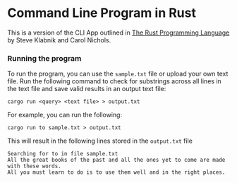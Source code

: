 # Command Line Program in Rust

This is a version of the CLI App outlined in [The Rust Programming Language](https://doc.rust-lang.org/stable/book/title-page.html) by Steve Klabnik and Carol Nichols. 

### Running the program

To run the program, you can use the `sample.txt` file or upload your own text file. Run the following command to check for substrings across all lines in the text file and save valid results in an output text file:

```
cargo run <query> <text file> > output.txt
```

For example, you can run the following:

```
cargo run to sample.txt > output.txt
```

This will result in the following lines stored in the `output.txt` file

```
Searching for to in file sample.txt
All the great books of the past and all the ones yet to come are made with these words. 
All you must learn to do is to use them well and in the right places.
```